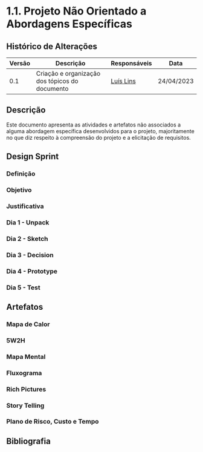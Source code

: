 # 1.1. Projeto Não Orientado a Abordagens Específicas

## Histórico de Alterações

| Versão | Descrição | Responsáveis | Data |
| -- | -- | -- | -- |
| 0.1  | Criação e organização dos tópicos do documento | [Luís Lins](https://github.com/luisgaboardi) | 24/04/2023 |

## Descrição

Este documento apresenta as atividades e artefatos não associados a alguma abordagem específica desenvolvidos para o projeto, majoritamente no que diz respeito à compreensão do projeto e a elicitação de requisitos.

## Design Sprint

### Definição

### Objetivo

### Justificativa

### Dia 1 - Unpack

### Dia 2 - Sketch

### Dia 3 - Decision

### Dia 4 - Prototype

### Dia 5 - Test

## Artefatos

### Mapa de Calor

### 5W2H

### Mapa Mental

### Fluxograma

### Rich Pictures

### Story Telling

### Plano de Risco, Custo e Tempo

## Bibliografia